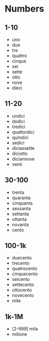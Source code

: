 # Numbers

## 1-10
* uno
* due
* tre
* quattro
* cinque
* sei
* sette
* otto
* nove
* dieci

## 11-20
* undici
* dodici
* tredici
* quattordici
* quindici
* sedici
* diciassette
* diciotto
* diciannove
* venti

## 30-100
* trenta
* quaranta
* cinquanta
* sessanta
* settanta
* ottanta
* novanta
* cento

## 100-1k
* duecento
* trecento
* quatrocento
* cinquecento
* seicento
* settecento
* ottocento
* novecento
* mile

## 1k-1M
* [2-999] mila
* milione